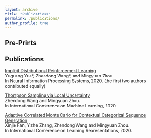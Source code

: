 ```yaml
---
layout: archive
title: "Publications"
permalink: /publications/
author_profile: true
---
```


## Pre-Prints


## Publications

[Implicit Distributional Reinforcement Learning](https://arxiv.org/abs/2007.06159)  
Yuguang Yue\*, Zhendong Wang\*, and Mingyuan Zhou  
In Neural Information Processing Systems, 2020. (the first two authors contributed equally)

[Thompson Sampling via Local Uncertainty](https://arxiv.org/abs/1910.13673)  
Zhendong Wang and Mingyuan Zhou.  
In International Conference on Machine Learning, 2020.  

[Adaptive Correlated Monte Carlo for Contextual Categorical Sequence Generation](https://openreview.net/forum?id=r1lOgyrKDS)  
Xinjie Fan, Yizhe Zhang, Zhendong Wang and Mingyuan Zhou.  
In International Conference on Learning Representations, 2020.  
